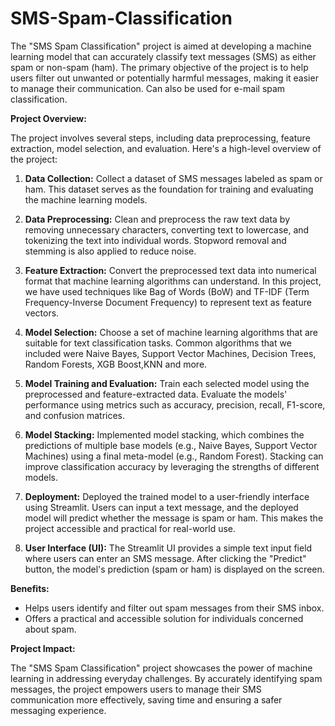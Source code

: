 # SMS-Spam-Classification


The "SMS Spam Classification" project is aimed at developing a machine learning model that can accurately classify text messages (SMS) as either spam or non-spam (ham). The primary objective of the project is to help users filter out unwanted or potentially harmful messages, making it easier to manage their communication.
Can also be used for e-mail spam classification.

**Project Overview:**

The project involves several steps, including data preprocessing, feature extraction, model selection, and evaluation. Here's a high-level overview of the project:

1. **Data Collection:**
   Collect a dataset of SMS messages labeled as spam or ham. This dataset serves as the foundation for training and evaluating the machine learning models.

2. **Data Preprocessing:**
   Clean and preprocess the raw text data by removing unnecessary characters, converting text to lowercase, and tokenizing the text into individual words. Stopword removal and stemming is also applied to reduce noise.

3. **Feature Extraction:**
   Convert the preprocessed text data into numerical format that machine learning algorithms can understand. In this project, we have used techniques like Bag of Words (BoW) and TF-IDF (Term Frequency-Inverse Document Frequency) to represent text as feature vectors.

4. **Model Selection:**
   Choose a set of machine learning algorithms that are suitable for text classification tasks. Common algorithms that we included were Naive Bayes, Support Vector Machines, Decision Trees, Random Forests, XGB Boost,KNN and more. 

5. **Model Training and Evaluation:**
   Train each selected model using the preprocessed and feature-extracted data. Evaluate the models' performance using metrics such as accuracy, precision, recall, F1-score, and confusion matrices. 

6. **Model Stacking:**
   Implemented model stacking, which combines the predictions of multiple base models (e.g., Naive Bayes, Support Vector Machines) using a final meta-model (e.g., Random Forest). Stacking can improve classification accuracy by leveraging the strengths of different models.

7. **Deployment:**
   Deployed the trained model to a user-friendly interface using Streamlit. Users can input a text message, and the deployed model will predict whether the message is spam or ham. This makes the project accessible and practical for real-world use.

8. **User Interface (UI):**
   The Streamlit UI provides a simple text input field where users can enter an SMS message. After clicking the "Predict" button, the model's prediction (spam or ham) is displayed on the screen.

**Benefits:**

- Helps users identify and filter out spam messages from their SMS inbox.
- Offers a practical and accessible solution for individuals concerned about spam.


**Project Impact:**

The "SMS Spam Classification" project showcases the power of machine learning in addressing everyday challenges. By accurately identifying spam messages, the project empowers users to manage their SMS communication more effectively, saving time and ensuring a safer messaging experience. 
